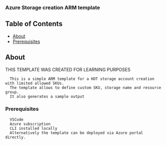   ### Azure Storage creation ARM template

  ## Table of Contents

- [About](#about)
- [Prerequisites](#prerequisites)

## About <a name = "about"></a>

  THIS TEMPLATE WAS CREATED FOR LEARNING PURPOSES

```
  This is a simple ARM template for a HOT storage account creation with limited allowed SKUs.
  The template allows to define custom SKU, storage name and resource group. 
  It also generates a sample output
```


### Prerequisites  <a name = "prerequisites"></a>

```
  VSCode
  Azure subscription
  CLI installed locally
  Alternatively the template can be deployed via Azure portal directly.
```
